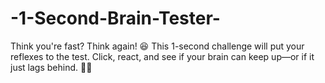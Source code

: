 # -1-Second-Brain-Tester-
Think you're fast? Think again! 😆 This 1-second challenge will put your reflexes to the test. Click, react, and see if your brain can keep up—or if it just lags behind. 🚀💀
